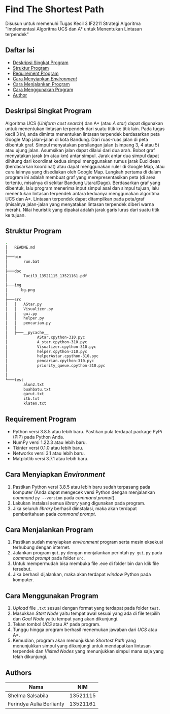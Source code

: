 # Find The Shortest Path
Disusun untuk memenuhi Tugas Kecil 3 IF2211 Strategi Algoritma "Implementasi Algoritma UCS dan A* untuk Menentukan Lintasan terpendek"

## Daftar Isi
* [Deskripsi Singkat Program](#deskripsi-singkat-program)
* [Struktur Program](#struktur-program)
* [Requirement Program](#requirement-program)
* [Cara Menyiapkan *Environment*](#cara-menyiapkan-environment)
* [Cara Menjalankan Program](#cara-menjalankan-program)
* [Cara Menggunakan Program](#cara-menggunakan-program)
* [Author](#author)

## Deskripsi Singkat Program
Algoritma UCS (*Uniform cost search*) dan A* (atau *A star*) dapat digunakan untuk menentukan lintasan terpendek dari suatu titik ke titik lain. Pada tugas kecil 3 ini, anda diminta menentukan lintasan terpendek berdasarkan peta Google Map jalan-jalan di kota Bandung. Dari ruas-ruas jalan di peta dibentuk graf. Simpul menyatakan persilangan jalan (simpang 3, 4 atau 5) atau ujung jalan. Asumsikan jalan dapat dilalui dari dua arah. Bobot graf menyatakan jarak (m atau km) antar simpul. Jarak antar dua simpul dapat dihitung dari koordinat kedua simpul menggunakan rumus jarak Euclidean (berdasarkan koordinat) atau dapat menggunakan ruler di Google Map, atau cara lainnya yang disediakan oleh Google Map. Langkah pertama di dalam program ini adalah membuat graf yang merepresentasikan peta (di area tertentu, misalnya di sekitar Bandung Utara/Dago). Berdasarkan graf yang dibentuk, lalu program menerima input simpul asal dan simpul tujuan, lalu menentukan lintasan terpendek antara keduanya menggunakan algoritma UCS dan A*. Lintasan terpendek dapat ditampilkan pada peta/graf (misalnya jalan-jalan yang menyatakan lintasan terpendek diberi warna merah). Nilai heuristik yang dipakai adalah jarak garis lurus dari suatu titik ke tujuan.
## Struktur Program
```bash
.
│   README.md
│   
├───bin
│       run.bat
│ 
├───doc
│       Tucil3_13521115_13521161.pdf
│  
├───img
│      bg.png
│
├───src
│   │   AStar.py
│   │   Visualizer.py
│   │   gui.py
│   │   helper.py
│   │   pencarian.py
│   │   
│   ├───__pycache__
│             AStar.cpython-310.pyc
│             A_star.cpython-310.pyc
│             Visualizer.cpython-310.pyc
│             helper.cpython-310.pyc
│             helperAstar.cpython-310.pyc
│             pencarian.cpython-310.pyc
│             priority_queue.cpython-310.pyc
│              
│
└───test
        alun2.txt
        buahbatu.txt
        garut.txt
        itb.txt
        klaten.txt
```

## Requirement Program
* Python versi 3.8.5 atau lebih baru. Pastikan pula terdapat package PyPi (PIP) pada Python Anda.
* NumPy versi 1.22.3 atau lebih baru.
* Tkinter versi 0.1.0 atau lebih baru.
* Networkx versi 3.1 atau lebih baru.
* Matplotlib versi 3.7.1 atau lebih baru.


## Cara Menyiapkan *Environment*
1. Pastikan Python versi 3.8.5 atau lebih baru sudah terpasang pada komputer (Anda dapat mengecek versi Python dengan menjalankan *command* `py --version` pada *command prompt*).
2. Lakukan instalasi semua *library* yang digunakan pada program.
3. Jika seluruh *library* berhasil diinstalasi, maka akan terdapat pemberitahuan pada *command prompt*.

## Cara Menjalankan Program
1. Pastikan sudah menyiapkan *environment* program serta mesin eksekusi terhubung dengan internet.
2. Jalankan program `gui.py` dengan menjalankan perintah `py gui.py` pada *command prompt* pada folder `src`.
3. Untuk mempermudah bisa membuka file .exe di folder bin dan klik file tersebut.
4. Jika berhasil dijalankan, maka akan terdapat *window* Python pada komputer.

## Cara Menggunakan Program
1. *Upload* file `.txt` sesuai dengan format yang terdapat pada folder `test`.
2. Masukkan *Start Node* yaitu tempat awal sesuai yang ada di file terpilih dan *Goal Node* yaitu tempat yang akan dikunjungi. 
3. Tekan tombol *UCS* atau A* pada program.
4. Tunggu hingga program berhasil menemukan jawaban dari *UCS* atau A*.
5. Kemudian, program akan menunjukkan *Shortest Path* yang menunjukkan simpul yang dikunjungi untuk mendapatkan lintasan terpendek dan *Visited Nodes* yang menunjukkan simpul mana saja yang telah dikunjungi.

## Authors

| Nama                  | NIM      |
| --------------------- | -------- |
| Shelma Salsabila | 13521115 |
| Ferindya Aulia Berlianty | 13521161 |
